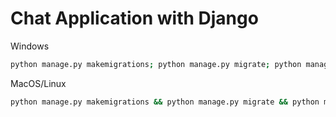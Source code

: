 # Chat Application with Django

Windows

```bash
python manage.py makemigrations; python manage.py migrate; python manage.py createsuperuser --username=admin --email=admin@admin.com

```

MacOS/Linux

```bash
python manage.py makemigrations && python manage.py migrate && python manage.py createsuperuser --username=admin --email=admin@admin.com

```

